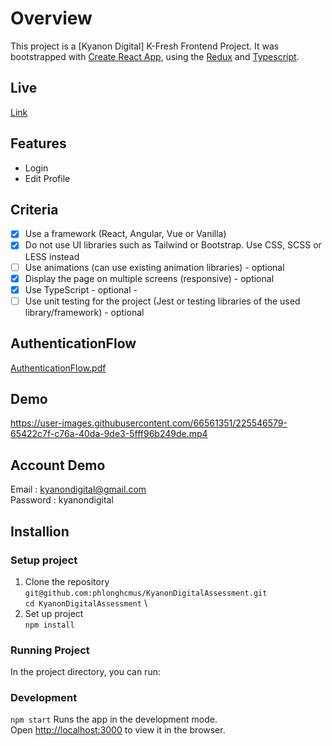 # Overview

This project is a [Kyanon Digital] K-Fresh Frontend Project. It was bootstrapped with [Create React App](https://github.com/facebook/create-react-app), using the [Redux](https://github.com/reduxjs/redux) and [Typescript](https://github.com/microsoft/TypeScript).

## Live

[Link](https://kyanondigitalassessment.netlify.app/)

## Features

- Login
- Edit Profile

## Criteria

- [x] Use a framework (React, Angular, Vue or Vanilla)
- [x] Do not use UI libraries such as Tailwind or Bootstrap. Use CSS, SCSS or LESS instead
- [ ] Use animations (can use existing animation libraries) - optional
- [x] Display the page on multiple screens (responsive) - optional
- [x] Use TypeScript - optional -
- [ ] Use unit testing for the project (Jest or testing libraries of the used library/framework) -
      optional

## AuthenticationFlow

[AuthenticationFlow.pdf](https://github.com/phlonghcmus/KyanonDigitalAssessment/files/10988025/AuthenticationFlow.pdf)

## Demo

https://user-images.githubusercontent.com/66561351/225546579-65422c7f-c76a-40da-9de3-5fff96b249de.mp4

## Account Demo

Email : kyanondigital@gmail.com \
Password : kyanondigital

## Installion

### Setup project

1. Clone the repository \
   `git@github.com:phlonghcmus/KyanonDigitalAssessment.git` \
   `cd KyanonDigitalAssessment` \
2. Set up project \
   `npm install`

### Running Project

In the project directory, you can run:

### Development

`npm start`
Runs the app in the development mode.\
Open [http://localhost:3000](http://localhost:3000) to view it in the browser.
